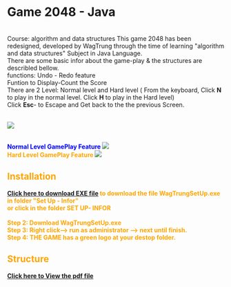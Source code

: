 # <h1>Game 2048 - Java</h1> 

<br> Course: algorithm and data structures
This game 2048 has been redesigned, developed by WagTrung through the time of learning "algorithm and data structures" Subject in Java Language.
<br> There are some basic infor about the game-play & the structures are describled bellow.
<br> functions: Undo - Redo feature
<br> Funtion to Display-Count the Score
<br> There are 2 Level: Normal level and Hard level ( From the keyboard, Click <b>N</b> to play in the normal level. 
Click <b>H</b> to play in the Hard level)
<br> Click <b>Esc</b>- to Escape and Get back to the the previous Screen.
<br>
<br>

<img src="https://www.upsieutoc.com/images/2020/06/12/Screenshot-855.png"  style="max-width:100%;">

<br> <b style="color: blue"> Normal Level GamePlay Feature <b>
<img src="https://www.upsieutoc.com/images/2020/06/12/Screenshot-856.png"  style="max-width:100%;">
<br> <b style="color: Orange"> Hard Level GamePlay Feature <b>
<img src="https://www.upsieutoc.com/images/2020/06/12/Screenshot-857.png"  style="max-width:100%;">

## Installation

 [Click here to download EXE file](https://github.com/wagtrung/2048inJava/blob/master/SET%20UP-%20INFOR/WagTrung%20setup.exe) to download the file WagTrungSetUp.exe in folder "Set Up - Infor"
<br>
or click in the folder <b> SET UP- INFOR </b><br> <br>
Step 2: Download WagTrungSetUp.exe<br>
Step 3: Right click--> run as administrator --> next until finish. <br>
Step 4: THE GAME has a green logo at your destop folder.<br>

## Structure

 [Click here to View the pdf file](https://github.com/wagtrung/2048inJava/tree/master/SET%20UP-%20INFOR/slide-doucument-guild)
